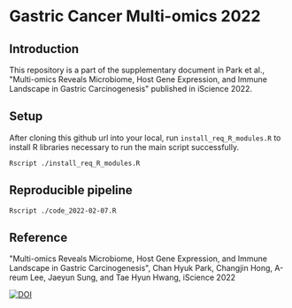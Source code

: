# Gastric Cancer Multi-omics 2022

## Introduction
This repository is a part of the supplementary document in Park et al., "Multi-omics Reveals Microbiome, Host Gene Expression, and Immune Landscape in Gastric Carcinogenesis" published in iScience 2022.

## Setup
After cloning this github url into your local, run `install_req_R_modules.R` to install R libraries necessary to run the main script successfully.
```
Rscript ./install_req_R_modules.R
```

## Reproducible pipeline
```
Rscript ./code_2022-02-07.R
```

## Reference
"Multi-omics Reveals Microbiome, Host Gene Expression, and Immune Landscape in Gastric Carcinogenesis", Chan Hyuk Park, Changjin Hong, A-reum Lee, Jaeyun Sung, and Tae Hyun Hwang, iScience 2022

[![DOI](https://zenodo.org/badge/458645212.svg)](https://zenodo.org/badge/latestdoi/458645212)
